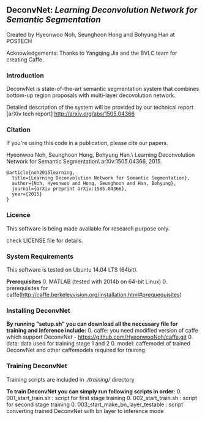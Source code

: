 ## DeconvNet: *Learning Deconvolution Network for Semantic Segmentation*

Created by Hyeonwoo Noh, Seunghoon Hong and Bohyung Han at POSTECH

Acknowledgements: Thanks to Yangqing Jia and the BVLC team for creating Caffe.

### Introduction

DeconvNet is state-of-the-art semantic segmentation system that combines bottom-up region proposals with multi-layer decovolution network.

Detailed description of the system will be provided by our technical report [arXiv tech report] http://arxiv.org/abs/1505.04366

### Citation

If you're using this code in a publication, please cite our papers.

Hyeonwoo Noh, Seunghoon Hong, Bohyung Han.\\
Learning Deconvolution Network for Semantic Segmentation\\
arXiv:1505.04366, 2015.

    @article{noh2015learning,
      title={Learning Deconvolution Network for Semantic Segmentation},
      author={Noh, Hyeonwoo and Hong, Seunghoon and Han, Bohyung},
      journal={arXiv preprint arXiv:1505.04366},
      year={2015}
    }


### Licence

This software is being made available for research purpose only.

check LICENSE file for details.

### System Requirements

This software is tested on Ubuntu 14.04 LTS (64bit).

**Prerequisites** 
  0. MATLAB (tested with 2014b on 64-bit Linux)
  0. prerequisites for caffe(http://caffe.berkeleyvision.org/installation.html#prequequisites)

### Installing DeconvNet

**By running "setup.sh" you can download all the necessary file for training and inference include:**
  0. caffe: you need modified version of caffe which support DeconvNet - https://github.com/HyeonwooNoh/caffe.git
  0. data: data used for training stage 1 and 2
  0. model: caffemodel of trained DeconvNet and other caffemodels required for training

### Training DeconvNet

Training scripts are included in *./training/* directory

**To train DeconvNet you can simply run following scripts in order:**
  0. 001\_start\_train.sh : script for first stage training
  0. 002\_start\_train.sh : script for second stage training
  0. 003\_start\_make\_bn\_layer\_testable : script converting trained DeconvNet with bn layer to inference mode








 
